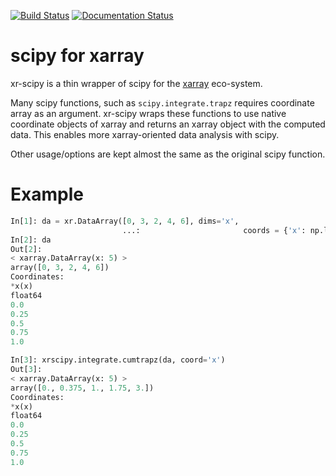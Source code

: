 [![Build Status](https://travis-ci.org/fujiisoup/xr-scipy.svg?branch=master)](https://travis-ci.org/fujiisoup/xr-scipy)
[![Documentation Status](https://readthedocs.org/projects/xr-scipy/badge/?version=latest)](http://xr-scipy.readthedocs.io/en/latest/?badge=latest)

# scipy for xarray

xr-scipy is a thin wrapper of scipy for the
[xarray](xarray.pydata.org) eco-system.

Many scipy functions, such as `scipy.integrate.trapz` requires coordinate
array as an argument.
xr-scipy wraps these functions to use native coordinate objects of xarray
and returns an xarray object with the computed data.
This enables more xarray-oriented data analysis with scipy.

Other usage/options are kept almost the same as the original scipy function.

# Example

```python
In[1]: da = xr.DataArray([0, 3, 2, 4, 6], dims='x',
                         ...:                       coords = {'x': np.linspace(0, 1, 5)})
In[2]: da
Out[2]:
< xarray.DataArray(x: 5) >
array([0, 3, 2, 4, 6])
Coordinates:
*x(x)
float64
0.0
0.25
0.5
0.75
1.0

In[3]: xrscipy.integrate.cumtrapz(da, coord='x')
Out[3]:
< xarray.DataArray(x: 5) >
array([0., 0.375, 1., 1.75, 3.])
Coordinates:
*x(x)
float64
0.0
0.25
0.5
0.75
1.0
```
